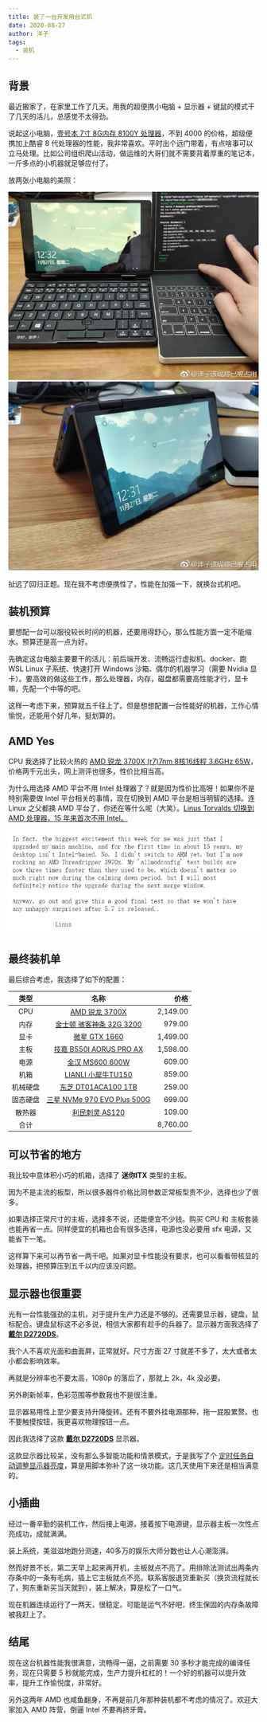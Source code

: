 ```yaml
---
title: 装了一台开发用台式机
date: 2020-08-27
author: 洋子
tags:
  - 装机
---
```


## 背景

最近搬家了，在家里工作了几天。用我的超便携小电脑 + 显示器 + 键鼠的模式干了几天的活儿，总感觉不太得劲。

说起这小电脑，[壹号本 7寸 8G内存 8100Y 处理器](https://union-click.jd.com/jdc?e=&p=AyIGZRtZFQsTBV0cXRMyEANVHloRAxcAUBNrUV1KWQorAlBHU0VeBUVNR0ZbSkdETlcNVQtHRVNSUVNLXANBRA1XB14DS10cQQVYD21XHgVRG14UBhMCUh5TJXRSbBVLOmh7clwzb1xJWmcHFUkmdFQeC2UaaxUDEwVWHVwXAhM3ZRtcJUN8AVMTWBcDIgZlG18dCxYFVxNfEQUbB2UcWxwyVE8eUwVPMiI3VitrJQIiBGVZNRRSEQ9TSwkTBhJUUx5ZEwcaAVESD0IFEARQT1wTC0dTZRlaFAYb)，不到 4000 的价格，超级便携加上酷睿 8 代处理器的性能，我非常喜欢。平时出个远门带着，有点啥事可以立马处理。比如公司组织爬山活动，做运维的大哥们就不需要背着厚重的笔记本，一斤多点的小机器就足够应付了。

放两张小电脑的美照：

![图片](./FILES/2020-08-27--zhuang-ji-ji-lu.md/b4dbe1af.png)
![图片](./FILES/2020-08-27--zhuang-ji-ji-lu.md/d6a4274f.png)

扯远了回归正题。现在我不考虑便携性了，性能在加强一下，就换台式机吧。

## 装机预算

要想配一台可以服役较长时间的机器，还要用得舒心，那么性能方面一定不能缩水。预算还是高一点为好。

先确定这台电脑主要要干的活儿：前后端开发、流畅运行虚拟机、docker、跑 WSL Linux 子系统、快速打开 Windows 沙箱、偶尔的机器学习（需要 Nvidia 显卡）。要高效的做这些工作，那么处理器，内存，磁盘都需要高性能才行，显卡嘛，先配一个中等的吧。

这样一考虑下来，预算就五千往上了。但是想想配置一台性能好的机器，工作心情愉悦，还能用个好几年，挺划算的。

## AMD Yes

CPU 我选择了比较火热的 [AMD 锐龙 3700X (r7)7nm 8核16线程 3.6GHz 65W](https://union-click.jd.com/jdc?e=&p=AyIGZRprFQMTBlQcWR0CEwFcKx9KWkxYZUIeUENQDEsFA1BWThgJBABAHUBZCQUdRUFGGRJDD1MdQlUQQwVKDFRXFk8jQA4SBlQaWhIAGgdUHVIlVmoPIk4jTVt3USd9OUVfVgMOfgBBYh4LZRprFQMTBVYdXBcCEzdlG1wlVHwHVBpaFAMTAVQcaxQyEgNdEl8XAxIHVR5aFDIVB1wrHV1JWlkPK2slASI3ZRtrFjJQaQZOWxQLRwddGgsVABcBVEkLEQATAVRMCRVSRwIFEw4XMhAGVB9S)，价格两千元出头，网上测评也很多，性价比相当高。

为什么用选择 AMD 平台不用 Intel 处理器了？就是因为性价比高呀！如果你不是特别需要做 Intel 平台相关的事情，现在切换到 AMD 平台是相当明智的选择。连 Linux 之父都换 AMD 平台了，你还在等什么呢（大笑）。[Linus Torvalds 切换到 AMD 处理器，15 年来首次不用 Intel。](https://www.oschina.net/news/115941/linus-torvalds-intel-amd-ryzen-threadripper)

![图片](./FILES/2020-08-27--zhuang-ji-ji-lu.md/f690e832.png)

## 最终装机单

最后综合考虑，我选择了如下的配置：

| 类型   | 名称                        | 价格         |
|:------:|:---------------------------:|------------:|
| CPU  | [AMD 锐龙 3700X](https://union-click.jd.com/jdc?e=&p=AyIGZRprFQMTBlQcWR0CEwFcKx9KWkxYZUIeUENQDEsFA1BWThgJBABAHUBZCQUdRUFGGRJDD1MdQlUQQwVKDFRXFk8jQA4SBlQaWhIAGgdUHVIlVmoPIk4jTVt3USd9OUVfVgMOfgBBYh4LZRprFQMTBVYdXBcCEzdlG1wlVHwHVBpaFAMTAVQcaxQyEgNdEl8XAxIHVR5aFDIVB1wrHV1JWlkPK2slASI3ZRtrFjJQaQZOWxQLRwddGgsVABcBVEkLEQATAVRMCRVSRwIFEw4XMhAGVB9S)              | 2,149\.00  |
| 内存   | [金士顿 骇客神条 32G 3200](https://union-click.jd.com/jdc?e=&p=AyIGZRprFQMTBlQdXBYLEABcKx9KWkxYZUIeUENQDEsFA1BWThgJBABAHUBZCQUdRUFGGRJDD1MdQlUQQwVKDFRXFk8jQA4SBlQaWhMFEQ5XHFIlZ04BHBMzUH13By9zEF1aV14UUAtrVB4LZRprFQMTBVYdXBcCEzdlG1wlVHwHVBpaFAMTB10YaxQyEgNdEl8XAxIAUR5ZFTIVB1wrHV1JWlkPK2slASI3ZRtrFjJQaVEcXhMBQgVcGQgWChdTAh4IHAASAQUbXRNQGwRcHQhGMhAGVB9S)             | 979\.00    |
| 显卡   | [微星  GTX 1660](https://union-click.jd.com/jdc?e=&p=AyIGZRprFQMTBlQZUhEGEgNcKx9KWkxYZUIeUENQDEsFA1BWThgJBABAHUBZCQUdRUFGGRJDD1MdQlUQQwVKDFRXFk8jQA4SBlQaWhcLFgNVH1IlfFBDAmEZZWpyXC9QGGFETGJXe1JpVB4LZRprFQMTBVYdXBcCEzdlG1wlVHwHVBpaFAMTBFIcaxQyEgNdEl8XAxEAVx5ZHDIVB1wrHV1JWlkPK2slASI3ZRtrFjJQaQEeWkdWEQRdS1wRVxcDARJTHQMSUAFOUhQLEA5XHlpHMhAGVB9S)              | 1,499\.00  |
| 主板   | [技嘉 B550I AORUS PRO AX](https://union-click.jd.com/jdc?e=&p=AyIGZRtSEwcRD1AeWhYyFAZTGFoXAhEOVx9rUV1KWQorAlBHU0VeBUVNR0ZbSkdETlcNVQtHRVNSUVNLXANBRA1XB14DS10cQQVYD21XHgFUHVgUABIEXBlfJQBtZTdzB1dycG8vHxN%2BcUtkBkEQcWIeC2UaaxUDEwVWHVwXAhM3ZRtcJUN8B1QYWxwGEAZlGmsVBhoOURlaFgMRBFEaaxICGzcTUxBdXEg3ZStYJTIiB2UYa1dsElIGTg8TAEYBUkkJEAtFDlwZXEFXQgIFGQtFV0UHVkxrFwMTA1w%3D)     | 1,598\.00  |
| 电源   | [全汉 MS600 600W](https://union-click.jd.com/jdc?e=&p=AyIGZRtbEgURAFAfWxEyFAJUHloUAyJDCkMFSjJLQhBaGR4cDF8QTwcKXg1cAAQJS14MQQVYDwtFSlMTBAtHR0pZChUdRUFGfwAXXRADFwZUGmtGQRBuNkskSWBEZVxEAlJidX5VWhpDDh43VCtbFAMQBFMcWRUDIjdVHGtXbEVFFFoYS0RGRGUaaxUGGg5RGVoXARsCVxlrEgIbNxNTEF1cSDdlK1glMiIHZRhrV2wWAFcdUxcCRVUGGVkQAxcBXUgJHQEXAgVMCxdQFQAHGmsXAxMDXA%3D%3D)             | 609\.00    |
| 机箱   | [LIANLI 小犀牛TU150](https://union-click.jd.com/jdc?e=&p=AyIGZRprFQMTBlQcXBcCEABSKx9KWkxYZUIeUENQDEsFA1BWThgJBABAHUBZCQUdRUFGGRJDD1MdQlUQQwVKDFRXFk8jQA4SBlQaWhIFEAdXHFwlX1VhPHojbUV3TwlaImJ1YHodHRhrYh4LZRprFQMTBVYdXBcCEzdlG1wlVHwHVBpaFQMVDlEaaxQyEgNdEl8XAxAOUxNSFjIVB1wrHV1JWlkPK2slASI3ZRtrFjJQaVFMCxUKQQECHFIVARcOVRwLRwcaUgJIXBUHEVACGF9CMhAGVB9S)           | 859\.00    |
| 机械硬盘 | [东芝 DT01ACA100 1TB](https://union-click.jd.com/jdc?e=&p=AyIGZRprHAIUDlQZa1FdSlkKKwJQR1NFXgVFTUdGW0pHRE5XDVULR0VTUlFTS1wDQUQNVwdeA0tdHEEFWA9tVx4OVR1SFAAiUQYbAUdZdXgwAS1XC2sGD11YfEITQVkXaxQyEgZUGVgTBRAHVCtrFQUiUTsbWhQDEwZUGVgcMhM3VR9THAYQBlAbXhMEFDdSG1IlRFpMHUUBJTIiBGUraxUyETcXdVoUUkAPU0tcFAcWV1BIX0ILQFBUG11FABQCUUxTEwMSN1caWhEL)         | 259\.00    |
| 固态硬盘 | [三星 NVMe 970 EVO Plus 500G](https://union-click.jd.com/jdc?e=&p=AyIGZRheFQITBlwfUhUyEgZUGloXAhsHVRtaJUZNXwtEa0xHV0YXEEULWldTCQQHCllHGAdFBwtEQkQBBRxNVlQYBUkeTVxNCRNLGEF6RwtVGloUAxAHXBtbFQMiUQBYD2wLdB02ZVhyQHkAU3taZVtSQVkXaxQyEgZUGVgTBRAHVCtrFQUiRTtNHldKEgRXK1olAhYPXB9ZFAcWBFIcWSUFEg5lXRNeSkxdZStrFjIiN1UrWCVAfFRWTl4cABtTARheFAcaVVcSWEFSElQHTF8SUEcAUhoPJQATBlES) | 699\.00    |
| 散热器  | [利民刺灵 AS120](https://union-click.jd.com/jdc?e=&p=AyIGZRprFQMTBlQeWhcFFQFTKx9KWkxYZUIeUENQDEsFA1BWThgJBABAHUBZCQUdRUFGGRJDD1MdQlUQQwVKDFRXFk8jQA4SBlQaWhADEABSHV0lZHZyMwEfQQtxXFJQAFVYa2QpQUVAVB4LZRprFQMTBVYdXBcCEzdlG1wlVHwHVBpaFAoaAVcbaxQyEgNdEl8XAxcOVBxfEjIVB1wrHV1JWlkPK2slASI3ZRtrFjJQaVVMX0IERw8CG1MUVhdUARNTFwVBDlRJW0cGEVRdHw8dMhAGVB9S)               | 109\.00    |
| 合计   |                           | 8,760\.00  |

## 可以节省的地方

我比较中意体积小巧的机箱，选择了 **迷你ITX** 类型的主板。

因为不是主流的板型，所以很多器件价格比同参数正常板型贵不少，选择也少了很多。

如果选择正常尺寸的主板，选择多不说，还能便宜不少钱。购买 CPU 和 主板套装也能再省一点。同样便宜的机箱也会有很多选择，电源也没必要用 sfx 电源，又能省下一笔。

这样算下来可以再节省一两千吧。如果对显卡性能没有要求，也可以看看带核显的处理器，把预算压到五千以内应该没问题。

## 显示器也很重要

光有一台性能强劲的主机，对于提升生产力还是不够的。还需要显示器，键盘，鼠标配合。键盘鼠标这不必多说，相信大家都有趁手的兵器了。显示器方面我选择了 **[戴尔 D2720DS](https://union-click.jd.com/jdc?e=&p=AyIGZRprFQMTBlQcWBAFGgJSKx9KWkxYZUIeUENQDEsFA1BWThgJBABAHUBZCQUdRUFGGRJDD1MdQlUQQwVKDFRXFk8jQA4SBlQaWhIBFwBdHlwlAU1zVnoYTwVwTA1nU3cDYGQCT18dYh4LZRprFQMTBVYdXBcCEzdlG1wlVHwHVBpaFAMTBFYeaxQyEgNdEl8UAxEEUBNfFDIVB1wrHV1JWlkPK2slASI3ZRtrFjJQaVdLDBdQFQNST1pFARcHARoIFQsUAVFPWhBRRlJUHg8TMhAGVB9S)**。

我个人不喜欢光面和曲面屏，正常就好。尺寸方面 27 寸就差不多了，太大或者太小都会影响效率。

再就是分辨率也不要太高，1080p 的落后了，那就上 2k，4k 没必要。

另外刷新帧率，色彩范围等参数我也不是很注重。

显示器易用性上至少要支持升降旋转。还有不要外挂电源那种，拖一屁股累赘。也不要触摸按钮，我更喜欢物理按钮一点。

因此我选择了这款 **[戴尔 D2720DS](https://union-click.jd.com/jdc?e=&p=AyIGZRprFQMTBlQcWBAFGgJSKx9KWkxYZUIeUENQDEsFA1BWThgJBABAHUBZCQUdRUFGGRJDD1MdQlUQQwVKDFRXFk8jQA4SBlQaWhIBFwBdHlwlAU1zVnoYTwVwTA1nU3cDYGQCT18dYh4LZRprFQMTBVYdXBcCEzdlG1wlVHwHVBpaFAMTBFYeaxQyEgNdEl8UAxEEUBNfFDIVB1wrHV1JWlkPK2slASI3ZRtrFjJQaVdLDBdQFQNST1pFARcHARoIFQsUAVFPWhBRRlJUHg8TMhAGVB9S)** 显示器。

这款显示器比较呆，没有那么多智能功能和情景模式，于是我写了个 [定时任务自动调整显示器亮度](https://purocean.github.io/%E4%BD%BF%E7%94%A8ddc-ci%E5%8D%8F%E8%AE%AE%E8%B0%83%E6%95%B4%E6%98%BE%E7%A4%BA%E5%99%A8%E4%BA%AE%E5%BA%A6/)，算是用脚本弥补了这一块功能。这几天使用下来还是相当满意的。

## 小插曲

经过一番辛勤的装机工作，然后接上电源，接着按下电源键，显示器主板一次性点亮成功，成就满满。

装上系统，美滋滋地跑分测速，40多万的娱乐大师分数也让人心潮澎湃。

然而好景不长，第二天早上起来再开机，主板就点不亮了。用排除法测试出两条内存条中的一条有毛病，插上它主板就点不亮。联系客服退货重新买（换货流程就长了，狗东重新买当天就到），装上解决，算是松了一口气。

现在机器连续运行了一两天，很稳定。可能是运气不好吧，终生保固的内存条故障被我赶上了。

## 结尾

现在这台机器性能我很满意，流畅得一逼，之前需要 30 多秒才能完成的编译任务，现在只需要 5 秒就能完成，生产力提升杠杠的！一个好的机器可以提升效率，提升工作愉悦度，非常好。

另外这两年 AMD 也咸鱼翻身，不再是前几年那种装机都不考虑的情况了。欢迎大家加入 AMD 阵营，倒逼 Intel 不要再挤牙膏。
